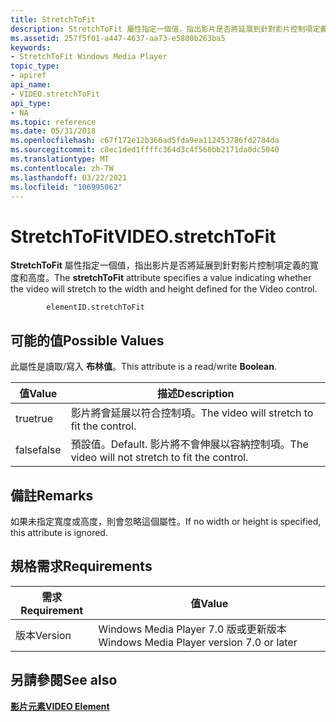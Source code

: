```yaml
---
title: StretchToFit
description: StretchToFit 屬性指定一個值，指出影片是否將延展到針對影片控制項定義的寬度和高度。
ms.assetid: 257f5f01-a447-4637-aa73-e5800b263ba5
keywords:
- StretchToFit Windows Media Player
topic_type:
- apiref
api_name:
- VIDEO.stretchToFit
api_type:
- NA
ms.topic: reference
ms.date: 05/31/2018
ms.openlocfilehash: c67f172e12b366ad5fda9ea112453786fd2784da
ms.sourcegitcommit: c8ec1ded1ffffc364d3c4f560bb2171da0dc5040
ms.translationtype: MT
ms.contentlocale: zh-TW
ms.lasthandoff: 03/22/2021
ms.locfileid: "106995062"
---
```

# <a name="videostretchtofit"></a><span data-ttu-id="f6df5-104">StretchToFit</span><span class="sxs-lookup"><span data-stu-id="f6df5-104">VIDEO.stretchToFit</span></span>

<span data-ttu-id="f6df5-105">**StretchToFit** 屬性指定一個值，指出影片是否將延展到針對影片控制項定義的寬度和高度。</span><span class="sxs-lookup"><span data-stu-id="f6df5-105">The **stretchToFit** attribute specifies a value indicating whether the video will stretch to the width and height defined for the Video control.</span></span>

``` syntax
        elementID.stretchToFit
```

## <a name="possible-values"></a><span data-ttu-id="f6df5-106">可能的值</span><span class="sxs-lookup"><span data-stu-id="f6df5-106">Possible Values</span></span>

<span data-ttu-id="f6df5-107">此屬性是讀取/寫入 **布林值**。</span><span class="sxs-lookup"><span data-stu-id="f6df5-107">This attribute is a read/write **Boolean**.</span></span>



| <span data-ttu-id="f6df5-108">值</span><span class="sxs-lookup"><span data-stu-id="f6df5-108">Value</span></span> | <span data-ttu-id="f6df5-109">描述</span><span class="sxs-lookup"><span data-stu-id="f6df5-109">Description</span></span>                                             |
|-------|---------------------------------------------------------|
| <span data-ttu-id="f6df5-110">true</span><span class="sxs-lookup"><span data-stu-id="f6df5-110">true</span></span>  | <span data-ttu-id="f6df5-111">影片將會延展以符合控制項。</span><span class="sxs-lookup"><span data-stu-id="f6df5-111">The video will stretch to fit the control.</span></span>              |
| <span data-ttu-id="f6df5-112">false</span><span class="sxs-lookup"><span data-stu-id="f6df5-112">false</span></span> | <span data-ttu-id="f6df5-113">預設值。</span><span class="sxs-lookup"><span data-stu-id="f6df5-113">Default.</span></span> <span data-ttu-id="f6df5-114">影片將不會伸展以容納控制項。</span><span class="sxs-lookup"><span data-stu-id="f6df5-114">The video will not stretch to fit the control.</span></span> |



 

## <a name="remarks"></a><span data-ttu-id="f6df5-115">備註</span><span class="sxs-lookup"><span data-stu-id="f6df5-115">Remarks</span></span>

<span data-ttu-id="f6df5-116">如果未指定寬度或高度，則會忽略這個屬性。</span><span class="sxs-lookup"><span data-stu-id="f6df5-116">If no width or height is specified, this attribute is ignored.</span></span>

## <a name="requirements"></a><span data-ttu-id="f6df5-117">規格需求</span><span class="sxs-lookup"><span data-stu-id="f6df5-117">Requirements</span></span>



| <span data-ttu-id="f6df5-118">需求</span><span class="sxs-lookup"><span data-stu-id="f6df5-118">Requirement</span></span> | <span data-ttu-id="f6df5-119">值</span><span class="sxs-lookup"><span data-stu-id="f6df5-119">Value</span></span> |
|--------------------|------------------------------------------------------|
| <span data-ttu-id="f6df5-120">版本</span><span class="sxs-lookup"><span data-stu-id="f6df5-120">Version</span></span><br/> | <span data-ttu-id="f6df5-121">Windows Media Player 7.0 版或更新版本</span><span class="sxs-lookup"><span data-stu-id="f6df5-121">Windows Media Player version 7.0 or later</span></span><br/> |



## <a name="see-also"></a><span data-ttu-id="f6df5-122">另請參閱</span><span class="sxs-lookup"><span data-stu-id="f6df5-122">See also</span></span>

<dl> <dt>

[<span data-ttu-id="f6df5-123">**影片元素**</span><span class="sxs-lookup"><span data-stu-id="f6df5-123">**VIDEO Element**</span></span>](video-element.md)
</dt> </dl>

 

 





